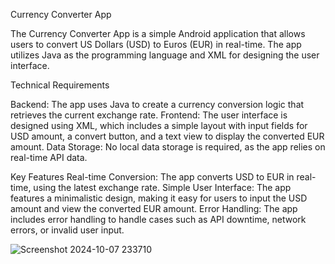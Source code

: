 Currency Converter App 

The Currency Converter App is a simple Android application that allows users to convert US Dollars (USD) to Euros (EUR) in real-time. 
The app utilizes Java as the programming language and XML for designing the user interface.

Technical Requirements

Backend: The app uses Java to create a currency conversion logic that retrieves the current exchange rate.
Frontend: The user interface is designed using XML, which includes a simple layout with input fields for USD amount, a convert button, and a text view to display the converted EUR amount.
Data Storage: No local data storage is required, as the app relies on real-time API data.

Key Features
Real-time Conversion: The app converts USD to EUR in real-time, using the latest exchange rate.
Simple User Interface: The app features a minimalistic design, making it easy for users to input the USD amount and view the converted EUR amount.
Error Handling: The app includes error handling to handle cases such as API downtime, network errors, or invalid user input.

![Screenshot 2024-10-07 233710](https://github.com/user-attachments/assets/3b06168c-1e0d-44cb-83ff-efa43fb811a7)
